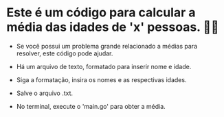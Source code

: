 # Este é um código para calcular a média das idades de 'x' pessoas. :woman::man:



- Se você possui um problema grande relacionado a médias para resolver, este código pode ajudar.

- Há um arquivo de texto, formatado para inserir nome e idade. 

- Siga a formatação, insira os nomes e as respectivas idades. 

- Salve o arquivo .txt.

- No terminal, execute o 'main.go' para obter a média.





